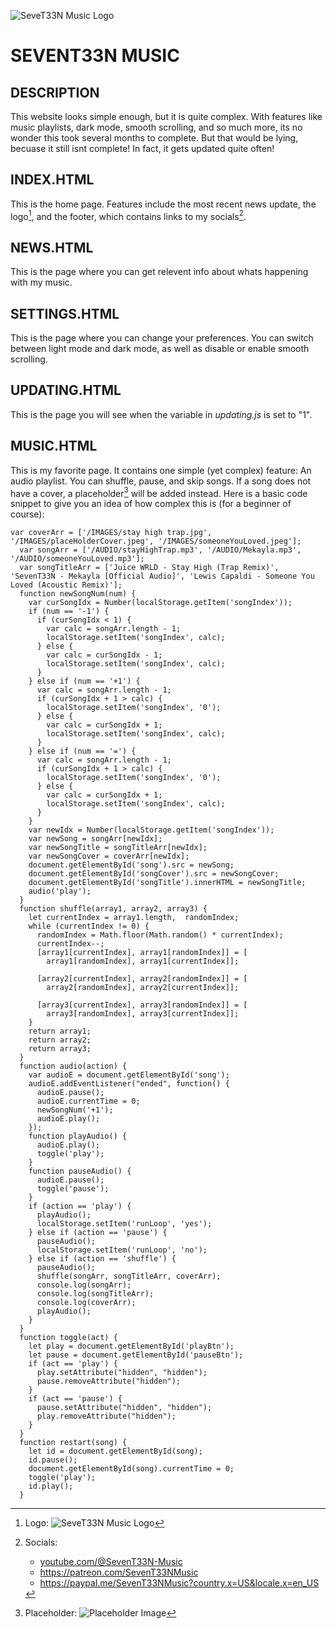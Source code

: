 ![SeveT33N Music Logo](/IMAGES/logo.png)

# SEVENT33N MUSIC

## DESCRIPTION

This website looks simple enough, but it is quite complex. With features like music playlists, dark mode, smooth scrolling, and so much more, its no wonder this took several months to complete. But that would be lying, becuase it still isnt complete! In fact, it gets updated quite often!

## INDEX.HTML

This is the home page. Features include the most recent news update, the logo[^1], and the footer, which contains links to my socials[^2].

## NEWS.HTML

This is the page where you can get relevent info about whats happening with my music.

## SETTINGS.HTML

This is the page where you can change your preferences. You can switch between light mode and dark mode, as well as disable or enable smooth scrolling.

## UPDATING.HTML

This is the page you will see when the variable in *updating.js* is set to "1".

## MUSIC.HTML

This is my favorite page. It contains one simple (yet complex) feature: An audio playlist. You can shuffle, pause, and skip songs. If a song does not have a cover, a placeholder[^3] will be added instead. Here is a basic code snippet to give you an idea of how complex this is (for a beginner of course):

    var coverArr = ['/IMAGES/stay high trap.jpg', '/IMAGES/placeHolderCover.jpeg', '/IMAGES/someoneYouLoved.jpeg'];
      var songArr = ['/AUDIO/stayHighTrap.mp3', '/AUDIO/Mekayla.mp3', '/AUDIO/someoneYouLoved.mp3'];
      var songTitleArr = ['Juice WRLD - Stay High (Trap Remix)', 'SevenT33N - Mekayla [Official Audio]', 'Lewis Capaldi - Someone You Loved (Acoustic Remix)'];
      function newSongNum(num) {
        var curSongIdx = Number(localStorage.getItem('songIndex'));
        if (num == '-1') {
          if (curSongIdx < 1) {
            var calc = songArr.length - 1;
            localStorage.setItem('songIndex', calc);
          } else {
            var calc = curSongIdx - 1;
            localStorage.setItem('songIndex', calc);
          }
        } else if (num == '+1') {
          var calc = songArr.length - 1;
          if (curSongIdx + 1 > calc) {
            localStorage.setItem('songIndex', '0');
          } else {
            var calc = curSongIdx + 1;
            localStorage.setItem('songIndex', calc);
          }
        } else if (num == '=') {
          var calc = songArr.length - 1;
          if (curSongIdx + 1 > calc) {
            localStorage.setItem('songIndex', '0');
          } else {
            var calc = curSongIdx + 1;
            localStorage.setItem('songIndex', calc);
          }
        }
        var newIdx = Number(localStorage.getItem('songIndex'));
        var newSong = songArr[newIdx];
        var newSongTitle = songTitleArr[newIdx];
        var newSongCover = coverArr[newIdx];
        document.getElementById('song').src = newSong;
        document.getElementById('songCover').src = newSongCover;
        document.getElementById('songTitle').innerHTML = newSongTitle;
        audio('play');
      }
      function shuffle(array1, array2, array3) {
        let currentIndex = array1.length,  randomIndex;
        while (currentIndex != 0) {
          randomIndex = Math.floor(Math.random() * currentIndex);
          currentIndex--;
          [array1[currentIndex], array1[randomIndex]] = [
            array1[randomIndex], array1[currentIndex]];
          
          [array2[currentIndex], array2[randomIndex]] = [
            array2[randomIndex], array2[currentIndex]];
          
          [array3[currentIndex], array3[randomIndex]] = [
            array3[randomIndex], array3[currentIndex]];
        }
        return array1;
        return array2;
        return array3;
      }
      function audio(action) {
        var audioE = document.getElementById('song');
        audioE.addEventListener("ended", function() {
          audioE.pause();
          audioE.currentTime = 0;
          newSongNum('+1');
          audioE.play();
        });
        function playAudio() {
          audioE.play();
          toggle('play');
        }
        function pauseAudio() {
          audioE.pause();
          toggle('pause');
        }
        if (action == 'play') {
          playAudio();
          localStorage.setItem('runLoop', 'yes');
        } else if (action == 'pause') {
          pauseAudio();
          localStorage.setItem('runLoop', 'no');
        } else if (action == 'shuffle') {
          pauseAudio();
          shuffle(songArr, songTitleArr, coverArr);
          console.log(songArr);
          console.log(songTitleArr);
          console.log(coverArr);
          playAudio();
        }
      }
      function toggle(act) {
        let play = document.getElementById('playBtn');
        let pause = document.getElementById('pauseBtn');
        if (act == 'play') {
          play.setAttribute("hidden", "hidden");
          pause.removeAttribute("hidden");
        } 
        if (act == 'pause') {
          pause.setAttribute("hidden", "hidden");
          play.removeAttribute("hidden");
        }
      }
      function restart(song) {
        let id = document.getElementById(song);
        id.pause();
        document.getElementById(song).currentTime = 0;
        toggle('play');
        id.play();
      }

[^1]: Logo: ![SeveT33N Music Logo](/IMAGES/logo.png)

[^2]: Socials: 
      - <youtube.com/@SevenT33N-Music>
      - <https://patreon.com/SevenT33NMusic>
      - <https://paypal.me/SevenT33NMusic?country.x=US&locale.x=en_US>

[^3]: Placeholder: ![Placeholder Image](/IMAGES/placeHolderCover.jpeg)